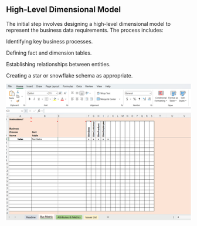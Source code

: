 

##  High-Level Dimensional Model

The initial step involves designing a high-level dimensional model to represent the business data requirements. The process includes:

Identifying key business processes.

Defining fact and dimension tables.

Establishing relationships between entities.

Creating a star or snowflake schema as appropriate.

![](./dwworksheet/BusMatrx.png)